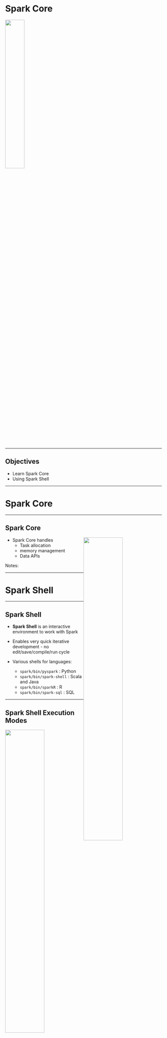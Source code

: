 # Spark Core

<img src="../../assets/images/logos/spark-logo-1.png" style="width:35%;"/>  <!-- {"left" : 2.75, "top" : 6.35, "height" : 1.26, "width" : 2.38} -->

---

## Objectives

* Learn Spark Core
* Using Spark Shell

---

# Spark Core

---

## Spark Core

<img src="../../assets/images/spark/spark-components-core.png" style="width:50%;float:right;" /><!-- {"left" : 0.58, "top" : 1.83, "height" : 5.41, "width" : 9.08} -->

* Spark Core handles 
    - Task allocation
    - memory management
    - Data APIs

Notes:

---

# Spark Shell

---

## Spark Shell

* __Spark Shell__ is an interactive environment to work with Spark

* Enables very quick iterative development - no edit/save/compile/run cycle

* Various shells for languages:
    - `spark/bin/pyspark` : Python
    - `spark/bin/spark-shell` : Scala and Java
    - `spark/bin/sparkR` : R
    - `spark/bin/spark-sql` : SQL

---

## Spark Shell Execution Modes

<img src="../../assets/images/spark/spark-shell-1.png" style="width:50%;float:right;" /><!-- {"left" : 0.58, "top" : 1.83, "height" : 5.41, "width" : 9.08} -->

* Spark Shell can be run in either local or cluster mode

* __Local__ mode:
    - Every thing runs on a single machine
    - Great for developing and debugging

* __Cluster__ mode:
    - Jobs run on a cluster
    - Production

---

## Running Spark Shell (Scala)

* Start on single thread mode (default)

```bash
$   spark-shell
```

* Start with 4 worker threads

```bash
$   spark-shell  --master local[4]
```

* Start worker threads for each CPU core

```bash
$   spark-shell  --master local[*]
```

* Connect to a Spark cluster

```bash
$   spark-shell --master spark://master_host:7077
```

* Connect to a YARN cluster

```bash
$   spark-shell --master yarn
```

* See all options

```bash
$   spark-shell --help
```

---

## Running PySpark Shell (Python)

* Start on single thread mode (default)

```bash
$   pyspark
```

* Start with 4 worker threads

```bash
$   pyspark  --master local[4]
```

* Start worker threads for each CPU core

```bash
$   pyspark  --master local[*]
```

* Connect to a Spark cluster

```bash
$   pyspark  --master spark://master_host:7077
```

* Connect to a YARN cluster

```bash
$   pyspark --master yarn
```

* See all options

```bash
$   pyspark --help
```

---

## Running Spark Shell

* Spark Shell

```console
$  ./bin/spark-shell 

Spark context Web UI available at http://melbourne.lan:4040
Spark context available as 'sc' (master = local[*], app id = local-1611478668976).
Spark session available as 'spark'.
Welcome to
      ____              __
     / __/__  ___ _____/ /__
    _\ \/ _ \/ _ `/ __/  '_/
   /___/ .__/\_,_/_/ /_/\_\   version 3.0.1
      /_/
         
Using Scala version 2.12.10 (OpenJDK 64-Bit Server VM, Java 11.0.9.1)

scala> 

```

* Pyspark

```console
Python 3.8.5 (default, Sep  4 2020, 07:30:14) 
[GCC 7.3.0] :: Anaconda, Inc. on linux

Welcome to
      ____              __
     / __/__  ___ _____/ /__
    _\ \/ _ \/ _ `/ __/  '_/
   /__ / .__/\_,_/_/ /_/\_\   version 3.0.1
      /_/

Using Python version 3.8.5 (default, Sep  4 2020 07:30:14)
>>> 

```

---

## Spark Shell UI

* When Spark Shell is running, it publishes a dashboard starting on port number 4040

* This UI provides tons of details about:
    - Jobs running in the shell
    - CPU / memory usage
    - Caching details

<img src="../../assets/images/spark/spark-shell-ui-1.png" style="width:80%;" /><!-- {"left" : 0.58, "top" : 1.83, "height" : 5.41, "width" : 9.08} -->

---

## Spark API

* Within Spark shell there are two Spark API points
    - **`SparkContext`** : classic API
    - **`SparkSession`** : newer, recommended API

```console
$ pyspark

Using Python version 3.8.2 (default, Mar 26 2020 15:53:00)

>>> sc
< SparkContext master=local[*] appName=PySparkShell >

>>> spark
< pyspark.sql.session.SparkSession object at 0x7fb751d8a850 >
```

```console

$ spark-shell

Using Scala version 2.12.10 (OpenJDK 64-Bit Server VM, Java 11.0.9)

scala> sc
res0: org.apache.spark.SparkContext = org.apache.spark.SparkContext@3aac3f34

scala> spark
res1: org.apache.spark.sql.SparkSession = org.apache.spark.sql.SparkSession@337f76ff

```

---

## Loading Data in Spark  (Scala)

```scala
scala> val myfile= spark.read.text("README.md") 
myfile: org.apache.spark.sql.DataFrame = [value: string]

scala> myfile.count
res0: Long = 108

scala> myfile.show
+--------------------+
|               value|
+--------------------+
|      # Apache Spark|
|Spark is a unifie...|
|guide, on the [pr...|
...
+--------------------+
only showing top 20 rows


scala> val spark_lines = myfile.filter ($"value".contains("Spark"))
spark_lines: org.apache.spark.sql.Dataset[org.apache.spark.sql.Row] = [value: string]

scala> spark_lines.count
res2: Long = 19

scala> spark_lines.show
+--------------------+
|               value|
+--------------------+
|      # Apache Spark|
|Spark is a unifie...|
|Please review the...|
...
+--------------------+

```

---

## Loading Data in PySpark (Python)

```python
>>> myfile= spark.read.text("README.md") 

>>> myfile.show()
+--------------------+
|               value|
+--------------------+
|      # Apache Spark|
|                    |
|Spark is a unifie...|
|high-level APIs i...|
...
|guide, on the [pr...|
+--------------------+

>>> myfile.count()
108

>>> spark_lines = myfile.filter(myfile.value.contains("Spark"))

>>> spark_lines.count()
19

>>> spark_lines.show()
+--------------------+
|               value|
+--------------------+
|      # Apache Spark|
|Spark is a unifie...|
...
+--------------------+

```

---

## Spark Shell UI

* Here is how the Spark Shell UI, note the jobs running

<img src="../../assets/images/spark/spark-shell-ui-2.png" style="width:60%;" /><!-- {"left" : 0.58, "top" : 1.83, "height" : 5.41, "width" : 9.08} -->

---

## Spark Read Functions

* Spark supports wide variety of data formats

<br />

| Function           | Description      |
|--------------------|------------------|
| spark.read.text    | Plain text files |
| spark.read.csv     | CSV files        |
| spark.read.json    | JSON files       |
| spark.read.parquet | Parquet files    |

---

## Lab: Spark Shell

<img src="../../assets/images/icons/individual-labs.png" style="width:25%;float:right;"/><!-- {"left" : 6.76, "top" : 0.88, "height" : 4.37, "width" : 3.28} -->

* **Overview:**
   - Get used to Spark Shell

* **Approximate run time:**
   - 20-30 mins

* **Instructions:**
   - **SHELL-1**: Use Spark Shell

Notes:

---

# Core Data Model

---

## Spark Data Model Evolution

* Spark data models have evolved over the years

<img src="../../assets/images/spark/spark-data-model-1.png" style="width:70%;" /><!-- {"left" : 0.58, "top" : 1.83, "height" : 5.41, "width" : 9.08} -->

---

## Spark Data Models Comparison

|                     | RDD                                             | Dataframe                                                   | Dataset                               |
|---------------------|-------------------------------------------------|-------------------------------------------------------------|---------------------------------------|
| Since               | Since v1                                        | Since Spark 1.3                                             | Since Spark v2                        |
| Data Representation | Distributed data                                | Represents a table in a database or a Dataframe in Pandas/R | Distributed data                      |
| Typing              | Typed                                           | Generic                                                     | Strong typing                         |
| Suited for          | Unstructured data                               | Structured Data                                             | Semi-structured and structured data.  |
| Optimizations       | Minimal.  User is responsible for optimizations | Offers exceptional optimization                             | Offers exceptional optimization       |
| Languages           | Java, Scala, Python                             | Java, Scala, Python                                         | Java, Scala, Python (partial support) |

<br />

* References: 
    - [A Tale of Three Apache Spark APIs: RDDs vs DataFrames and Datasets](https://databricks.com/blog/2016/07/14/a-tale-of-three-apache-spark-apis-rdds-dataframes-and-datasets.html)
    - [Converting Spark RDD to DataFrame and Dataset](https://indatalabs.com/blog/convert-spark-rdd-to-dataframe-dataset)

---

## RDD (Resilient Distributed Datasets)

* RDDs are the original (classic) API

* Low level API

* Even though it is still supported, they not the preferred API post Spark 2+

* Dataframes/Datasets APIs are the recommended ones

```python
lines = sc.textFile("data.txt")
lines.collect()
```

---

## Dataframes

<img src="../../assets/images/spark/spark-dataframe-architecture.png" style="width:40%;float:right;" /><!-- {"left" : 0.58, "top" : 1.83, "height" : 5.41, "width" : 9.08} -->

* Dataframes are created for providing easy to use APIs for structured data

* Dataframes work very similar to Pandas and R Dataframes
    - But Spark dataframes are distributed (can be very large!)
    - Spark DF does not need to fit in one machine's memory like Pandas DF

* Dataframes are **'untyped'** or **'generic'**

* Dataframes are highly efficient

* **Catalyst Optimizer** does very good job of optimizing of user code/queries

```python
data = spark.read.csv("orders.csv")
data.show()
```

---

## Dataset

<img src="../../assets/images/spark/dataset-1.png" style="width:38%;float:right;" /><!-- {"left" : 0.58, "top" : 1.83, "height" : 5.41, "width" : 9.08} -->

* Datasets were introduced in Spark 2

* They provide a unified APIs

* Datasets can support strongly typed  data (Customer type, Order type ..etc)
    - Strong typing is only available on Java and Scala
    - Only partial support in Python, as Python is not a strongly typed language

* Datasets are highly efficient

* Here we see how Datasets are very memory efficient compared to RDDs


---

## Spark Datamodel Features

<img src="../../assets/images/spark/dataframe-2-distributed.png" style="width:40%;float:right;" /><!-- {"left" : 0.58, "top" : 1.83, "height" : 5.41, "width" : 9.08} -->

* Spark data is **distributed** - they can be spread across the cluster
    - They don't have to fit on a single machine memory

* Once data is read, it is **immutable**, it can not be changed
    - This may seem like a limitation, but it really helps with parallel operations by avoiding race conditions

<img src="../../assets/images/deep-learning/cluster-distributed-processing-1.png" style="width:40%;float:right;clear:both;" /><!-- {"left" : 0.58, "top" : 1.83, "height" : 5.41, "width" : 9.08} -->

* Data can be processed in parallel operations

* There are two kinds of operations:
    - __Transformation__ : Changing one dataset into another
    - __Action__ : gathering results

---

## Spark Data Lifecycle

<img src="../../assets/images/spark/data-lifecycle-1.png" style="width:27%;float:right;clear:both;" /><!-- {"left" : 0.58, "top" : 1.83, "height" : 5.41, "width" : 9.08} -->

* We are loading a file: `data1`

* Then a filter is applied to `data1`

* Since Spark data can not be modified in place, this filter operation creates another dataset `data2`

* Another filter is applied to `data2` resulting in another dataset `data3`

* The copying is done very effectively - Spark only creates copies of modified data;  Non-modified data is referenced by pointers

---

## Lazy Transformations

<img src="../../assets/images/spark/data-lifecycle-2.png" style="width:40%;float:right;clear:both;" /><!-- {"left" : 0.58, "top" : 1.83, "height" : 5.41, "width" : 9.08} -->

* Spark **lazily** evaluates transformations

* Here all operations `read` and `filter` are lazy operations - they are not executed right away

* Spark  will defer these transformations

* When an **`action`** is encountered, Spark will execute **all pending transformations**

* This is done so Spark can effectively execute a batch of transformations
    - Spark may do optimizations by combining operations 

---

## Distributed Data and Partitions

<img src="../../assets/images/spark/distributed_file_blocks.png" style="width:40%;float:right;clear:both;" /><!-- {"left" : 0.58, "top" : 1.83, "height" : 5.41, "width" : 9.08} -->

* Distributed file systems will be store data on multiple nodes

* Here we see a 1G file being split into many chunks/partitions/blocks
    - Here partition size is 64M (configurable)
    - **Question for class** : What is default block size in HDFS?

* And the partitions are distributed across many nodes

---

## Distributed Processing

* When Spark is processing data, it will examine the file partitions

* And will spin up one task per partition

* So partitions can be processed in parallel!

<img src="../../assets/images/spark/distributed_processing.png" style="width:50%;" /><!-- {"left" : 0.58, "top" : 1.83, "height" : 5.41, "width" : 9.08} -->

---

## Spark and HDFS

* When Spark is processing data in HDFS, it will use 'location hints' provided by HDFS

* And then Spark will place tasks on nodes, where data is available

* Spark strives to process local data as much as possible
    - This is called **data local processing**

* Processing local data can yield very high IO throughput
    - This is a key factor in Hadoop + Spark working well together

<img src="../../assets/images/spark/spark_and_hdfs.png" style="width:50%;" /><!-- {"left" : 0.58, "top" : 1.83, "height" : 5.41, "width" : 9.08} -->

---

## Transformation and Partitions

* Since data is split into partitions, Spark operations happen at partition level

* Here the filter operations are applied per partition level
    - And they are execute in parallel

<img src="../../assets/images/spark/data-partitions-1.png" style="width:80%;" /><!-- {"left" : 0.58, "top" : 1.83, "height" : 5.41, "width" : 9.08} -->

---

## An Example

* Let's run through an example

* We have a log file that is split into 3 partitions

<img src="../../assets/images/spark/partition-1.png" style="width:80%;" /><!-- {"left" : 0.58, "top" : 1.83, "height" : 5.41, "width" : 9.08} -->

---

## An Example

<img src="../../assets/images/spark/partition-2.png" style="width:80%;" /><!-- {"left" : 0.58, "top" : 1.83, "height" : 5.41, "width" : 9.08} -->

---

## An Example

<img src="../../assets/images/spark/partition-3.png" style="width:80%;" /><!-- {"left" : 0.58, "top" : 1.83, "height" : 5.41, "width" : 9.08} -->

---

## An Example

<img src="../../assets/images/spark/partition-4.png" style="width:80%;" /><!-- {"left" : 0.58, "top" : 1.83, "height" : 5.41, "width" : 9.08} -->

---

## Rebalancing Partitions

* During a multi-step workflow, partitions might get uneven

* We can use the following methods to rebalance partitions:
    - **`repartition`** : can increase/decrease partition count
    - **`coalesce`** : only decreases partitions, and more efficient

* Rebalancing partitions, will involve streaming data between nodes.  This is called **shuffling**
    - Shuffling data can be expensive, at large scale

---

## Fault Tolerance

<img src="../../assets/images/spark/fault-tolerance-1.png" style="width:60%;float:right;" /><!-- {"left" : 0.58, "top" : 1.83, "height" : 5.41, "width" : 9.08} -->

* Failures do happen (when, not if) in distributed computing
    - Machines can crash, processes can crash (running out of memory ..etc)
    - **Question for the class**: What other failure scenarios can you think of?
* Spark can **automatically recover** from run time errors!
    - No intervention required from devs or admins
* Spark tracks transformation **lineage**
* So if a partition is missing,  it can be re-calculated from its parents
* Here if partition 4' is missing (due to a crash) it can be recomputed from 4
    - Spark can re-read partition 4 from storage (HDFS or Cloud storage) and recompute 4'

---

## Fault Tolerance

* Narrow dependency examples : filter, distinct

* Wide dependency examples : join, merge, sort

* __Narrow dependency__ lineages are quicker to recover than __wide dependencies__

* **Question for the class**:
    - Why are narrow dependencies easier to recover in failure?

<img src="../../assets/images/spark/narrow-dependency-1.png" style="width:38%;" /><!-- {"left" : 0.58, "top" : 1.83, "height" : 5.41, "width" : 9.08} -->
<img src="../../assets/images/spark/wide-dependency-1.png" style="width:28%;" /><!-- {"left" : 0.58, "top" : 1.83, "height" : 5.41, "width" : 9.08} -->

Notes:

Narrow dependencies are easier to recover, because the amount of data to re-read is smaller

---

## Fault Tolerance

* Spark can recover from run-time failures
    - Nodes crashing
    - Tasks crashing

* How ever it can not recover from 'user code' errors :-)

* __Question for class__: how can the following code fail?

```python
average = total / count
```

```scala
val name_lower = name.toLower()
```

---

## Anatomy of a Spark Job

<img src="../../assets/images/spark/DAG-1.png" style="width:50%;float:right;" /><!-- {"left" : 0.58, "top" : 1.83, "height" : 5.41, "width" : 9.08} -->

```scala
val logs = sc.textFile("server.log")
val errors = logs.filter(_.contains("Error"))
val mysqlError = errors.filter(_.contains("mysql"))
val sparkError = errors.filter(_.contains("spark"))
```

* Spark executes the workflow as a DAG (Direct Acyclic Graph)
    - Directed (data flows in a certain direction
    - Acyclic (no cycles/loops)

* You can see DAGs from Spark UI

---

## Anatomy of a Spark Job

* Application can have many **actions** (`count` , `save` ..etc)

* Each action is a **job**

* A Job may be executed in one or many **stages** (depending on the complexity)

* A Stage may have one or more **tasks**

<img src="../../assets/images/spark/spark-job-anatomy.png" style="width:80%;" /><!-- {"left" : 0.58, "top" : 1.83, "height" : 5.41, "width" : 9.08} -->

---

## Anatomy of a Spark Job - Stage

* Stage is collection of tasks that can be executed in **ONE Executor without talking to another Executor**

* If network communication is required then another stage begins
    - E.g. shuffle operation

* Operations that cause a shuffle operation : Sort,  groupByKey,  Join

* Stages for a Job are usually executed in sequence
    - One Stage's output is fed as input another Stage

---

## Shuffles

* In the diagram below, key-value pairs are scattered across the nodes

* If we want to group the data by keys (A, B),  we need to exchange/stream data across nodes over the network
    - This is called **shuffle**

* Shuffles tend to be slower operations than reading local data

* Some operations needing shuffle : join, sort, group by

<img src="../../assets/images/spark/shuffle-1.png" style="width:65%;" /><!-- {"left" : 0.58, "top" : 1.83, "height" : 5.41, "width" : 9.08} -->

---

## Spark Sample Program (Python)

```python
# read data
f = spark.read.text("twinkle.txt")
print(f.count())
# 5

f.show(truncate=False)
# +---------------------------+
# |value                      |
# +---------------------------+
# |twinkle twinkle little star|
# |how I wonder what you are  |
# |up above the world so high |
# |like a diamond in the sky  |
# |twinkle twinkle little star|
# +---------------------------+

## Run a filter
filtered = f.filter(f.value.contains("twinkle"))
filtered = f.filter(f["value"].contains("twinkle"))

print(filtered.count())
# 2

filtered.show(truncate=False)

# +---------------------------+
# |value                      |
# +---------------------------+
# |twinkle twinkle little star|
# |twinkle twinkle little star|
# +---------------------------+

```

---

## Spark Sample Program (Scala)

```scala
// read data
val f = spark.read.text("twinkle.txt")
f.count()
// 5

f.show(truncate=false)

// +---------------------------+
// |value                      |
// +---------------------------+
// |twinkle twinkle little star|
// |how I wonder what you are  |
// |up above the world so high |
// |like a diamond in the sky  |
// |twinkle twinkle little star|
// +---------------------------+

//// Run a filter
val filtered = f.filter ($"value".contains("twinkle"))

filtered.count()
// 2

filtered.show(truncate=false)

// +---------------------------+
// |value                      |
// +---------------------------+
// |twinkle twinkle little star|
// |twinkle twinkle little star|
// +---------------------------+

```

---

## Lab: Spark Data Loading / Spark UI

<img src="../../assets/images/icons/individual-labs.png" style="width:25%;float:right;"/><!-- {"left" : 6.76, "top" : 0.88, "height" : 4.37, "width" : 3.28} -->

* **Overview:**
   - Loading  datasets in Spark and getting familiar with Spark UI

* **Approximate run time:**
   - 15-20 mins

* **Instructions:**
   - Lab 3.2

Notes:

---

# Caching

---

## Caching

* In real world scenarios, we load the data from disks

* If we try to load the same data again, caching from OS will speed things up a bit
    - Imagine loading the same word document  again; It will be faster second time around

* How ever a generic caching from OS, may not understand usage patterns of our data

* Spark can cache data natively - for more efficient operations

---

## Spark Caching

* Spark can cache data in
    - Memory
    - Disk
    - Across nodes
    - or various combinations

<img src="../../assets/images/spark/data-flow-1.png" style="width:50%;float:right;" /><!-- {"left" : 0.58, "top" : 1.83, "height" : 5.41, "width" : 9.08} -->

* Why cache data on disk?
    - Some times we don't want to repeat expensive operations like join, multiple times
    - Do it once and cache the results (e.g. `data3`)

* Why cache on more than one node?
    - Prevent data loss, in case a node goes down

---

## Spark Caching in Memory

<img src="../../assets/images/spark/caching-1.png" style="width:40%;float:right;" /><!-- {"left" : 0.58, "top" : 1.83, "height" : 5.41, "width" : 9.08} -->

* Earlier Spark versions (pre v2), Spark cached data in Java Heap memory

* While this was fast (because code and data are within the same memory space), it wasn't scalable

* When caching in JVMs we have to contend with **garbage collector**
    - JVM garbage collectors are not good at dealing with large memory amounts (100 of Gigs)
    - These days memory is cheap, Spark servers can have lot of memory (256 G,  512 G and more)
    - New generation garbage collectors like G1 are more effective, but still don't scale to 100s of Gigs of memory pools

* JVM memory issue has been a limiting factor for Big Data applications written in Java (Hadoop, Cassandra, Spark)

---

## Off Heap Caching

* To overcome large memory issues in JVM, a new technique is developed to allocate memory outside JVM
    - This is **off heap caching**

* This method by passes JVM and allocates memory directly on Linux
    - This eliminates garbage collector contention issues

* Starting with Spark v2, the Tungsten engine, uses this memory allocation scheme by default

<img src="../../assets/images/spark/caching-2.png" style="width:50%;" /><!-- {"left" : 0.58, "top" : 1.83, "height" : 5.41, "width" : 9.08} -->

---

## Caching in Memory

* Data can be cached in memory raw (un-compressed) or compressed

* Text data (CSV, JSON) compresses pretty well
    - 5 - 10x compression possible
    - So 10G data, can be cached in 1G memory space (10x compression)

* Binary data (parquet data, photos ..etc) don't compress well - they are already in compressed format
    - So caching these data types will take just as much space in memory
    - Don't recommend compressing them again for caching (CPU cycles wasted, but don't result in any meaningful compression)

```scala

// cache raw data in memory, without compression
data.cache()
data.persist(StorageLevel.MEMORY_ONLY)

// cache compressed data
data.persist(StorageLevel.MEMORY_ONLY_SER)
```

---

## Caching in Disk

* If data is large, we may not have enough memory to cache it

* So disk cache may be an option, to cache results of expensive operations (join, sort)

* We can also cache **both in memory and disk**
    - If not enough memory is available, Spark will evict previously cached data to make room for new data
    - This will result in **data thrashing or swapping**, resulting in very bad performance
    - So save both in memory and disk.  Even data is evicted from memory cache, it can be found in disk cache

```scala
// disk only
data.persisit(StorageLevel.DISK_ONLY)

// memory and disk - no compression
data.persisit(StorageLevel.MEMORY_AND_DISK)

// memory and disk - compressed
data.persisit(StorageLevel.MEMORY_AND_DISK_SER)
```

---

## Caching on Two Nodes

* Data can be cached in two nodes

* Protects against data loss if a node goes down

```scala

// cache in memory
data.persist (StorageLevel.MEMORY_ONLY_2)

// disk only
data.persist (StorageLevel.DISK_ONLY_2)

// memory and disk
data.persist (StorageLevel.MEMORY_AND_DISK_2)

```

---

## Spark Caching Performance RDD vs Dataset

<img src="../../assets/images/spark/caching-3.png" style="width:30%;float:right;" /><!-- {"left" : 0.58, "top" : 1.83, "height" : 5.41, "width" : 9.08} -->

* Here we see caching stats from Spark v1 and Spark v2 (using Tungsten engine)

* Original datafile is 100M of CSV data
    - RDD takes 334 M memory (3.3 x overhead)
    - Dataset only taks 6.1 M (highly compressed, text data compresses well)

* Tungsten provides highly effective caching:
    - Compresses data smartly (e.g text data is compressed, not binary data)
    - Uses **off heap caching** to allocate memory outside JVM

---

## In Memory File Systems

* **Memory is the new disk**

* Memory prices have been falling
    - Year 2000 = $1000/GB
    - Year 2016 = $3/GB

* Typical Hadoop/Spark node has 100–300 G memory
    - 10 node cluster @ 256 GB each = 2 TB of distributed memory!

* In-memory processing is very attractive for iterative workloads like machine learning
    - Baidu uses 100 node spark cluster with 2 PB of memory

<img src="../../assets/images/spark/caching-5.png" style="width:50%;" /><!-- {"left" : 0.58, "top" : 1.83, "height" : 5.41, "width" : 9.08} -->
---

## In Memory File Systems

* We are seeing in memory file systems coming mainstream
    - Tachyon (Alluxio)
    - Ignite from Gridgain

* These in-memory file systems act as a giant, distributed cache between Spark and file systems (HDFS or Cloud file systems)

<img src="../../assets/images/spark/tachyon-1.png" style="width:43%;" /><!-- {"left" : 0.58, "top" : 1.83, "height" : 5.41, "width" : 9.08} -->

---

## Lab: Spark Caching

<img src="../../assets/images/icons/individual-labs.png" style="width:25%;float:right;"/><!-- {"left" : 6.76, "top" : 0.88, "height" : 4.37, "width" : 3.28} -->

* **Overview:**
   - Understand Spark caching

* **Approximate run time:**
   - 20-30 mins

* **Instructions:**
   - 3.3

Notes:

---

## Review and Q&A

<img src="../../assets/images/icons/q-and-a-1.png" style="width:20%;float:right;" /><!-- {"left" : 8.24, "top" : 1.21, "height" : 1.28, "width" : 1.73} -->

* Let's go over what we have covered so far

* Any questions?

<img src="../../assets/images/icons/quiz-icon.png" style="width:40%;" /><!-- {"left" : 2.69, "top" : 4.43, "height" : 3.24, "width" : 4.86} -->
